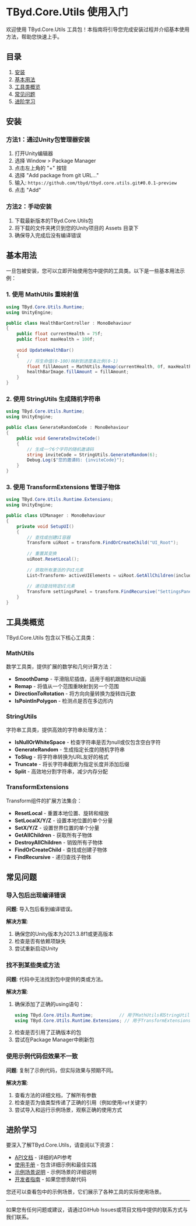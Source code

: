 # TByd.Core.Utils 使用入门

欢迎使用 TByd.Core.Utils 工具包！本指南将引导您完成安装过程并介绍基本使用方法，帮助您快速上手。

## 目录

1. [安装](#安装)
2. [基本用法](#基本用法)
3. [工具类概览](#工具类概览)
4. [常见问题](#常见问题)
5. [进阶学习](#进阶学习)

## 安装

### 方法1：通过Unity包管理器安装

1. 打开Unity编辑器
2. 选择 Window > Package Manager
3. 点击左上角的 "+" 按钮
4. 选择 "Add package from git URL..."
5. 输入: `https://github.com/tbyd/tbyd.core.utils.git#0.0.1-preview`
6. 点击 "Add"

### 方法2：手动安装

1. 下载最新版本的TByd.Core.Utils包
2. 将下载的文件夹拷贝到您的Unity项目的 Assets 目录下
3. 确保导入完成后没有编译错误

## 基本用法

一旦包被安装，您可以立即开始使用包中提供的工具类。以下是一些基本用法示例：

### 1. 使用 MathUtils 重映射值

```csharp
using TByd.Core.Utils.Runtime;
using UnityEngine;

public class HealthBarController : MonoBehaviour
{
    public float currentHealth = 75f;
    public float maxHealth = 100f;
    
    void UpdateHealthBar()
    {
        // 将生命值(0-100)映射到进度条比例(0-1)
        float fillAmount = MathUtils.Remap(currentHealth, 0f, maxHealth, 0f, 1f);
        healthBarImage.fillAmount = fillAmount;
    }
}
```

### 2. 使用 StringUtils 生成随机字符串

```csharp
using TByd.Core.Utils.Runtime;
using UnityEngine;

public class GenerateRandomCode : MonoBehaviour
{
    public void GenerateInviteCode()
    {
        // 生成一个6个字符的随机邀请码
        string inviteCode = StringUtils.GenerateRandom(6);
        Debug.Log($"您的邀请码: {inviteCode}");
    }
}
```

### 3. 使用 TransformExtensions 管理子物体

```csharp
using TByd.Core.Utils.Runtime.Extensions;
using UnityEngine;

public class UIManager : MonoBehaviour
{
    private void SetupUI()
    {
        // 查找或创建UI容器
        Transform uiRoot = transform.FindOrCreateChild("UI_Root");
        
        // 重置其变换
        uiRoot.ResetLocal();
        
        // 获取所有激活的子UI元素
        List<Transform> activeUIElements = uiRoot.GetAllChildren(includeInactive: false);
        
        // 递归查找特定UI元素
        Transform settingsPanel = transform.FindRecursive("SettingsPanel");
    }
}
```

## 工具类概览

TByd.Core.Utils 包含以下核心工具类：

### MathUtils

数学工具类，提供扩展的数学和几何计算方法：

- **SmoothDamp** - 平滑阻尼插值，适用于相机跟随和UI动画
- **Remap** - 将值从一个范围重映射到另一个范围
- **DirectionToRotation** - 将方向向量转换为旋转四元数
- **IsPointInPolygon** - 检测点是否在多边形内

### StringUtils

字符串工具类，提供高效的字符串处理方法：

- **IsNullOrWhiteSpace** - 检查字符串是否为null或仅包含空白字符
- **GenerateRandom** - 生成指定长度的随机字符串
- **ToSlug** - 将字符串转换为URL友好的格式
- **Truncate** - 将长字符串截断为指定长度并添加后缀
- **Split** - 高效地分割字符串，减少内存分配

### TransformExtensions

Transform组件的扩展方法集合：

- **ResetLocal** - 重置本地位置、旋转和缩放
- **SetLocalX/Y/Z** - 设置本地位置的单个分量
- **SetX/Y/Z** - 设置世界位置的单个分量
- **GetAllChildren** - 获取所有子物体
- **DestroyAllChildren** - 销毁所有子物体
- **FindOrCreateChild** - 查找或创建子物体
- **FindRecursive** - 递归查找子物体

## 常见问题

### 导入包后出现编译错误

**问题**: 导入包后看到编译错误。

**解决方案**:
1. 确保您的Unity版本为2021.3.8f1或更高版本
2. 检查是否有依赖项缺失
3. 尝试重新启动Unity

### 找不到某些类或方法

**问题**: 代码中无法找到包中提供的类或方法。

**解决方案**:
1. 确保添加了正确的using语句：
   ```csharp
   using TByd.Core.Utils.Runtime;          // 用于MathUtils和StringUtils
   using TByd.Core.Utils.Runtime.Extensions; // 用于TransformExtensions
   ```
2. 检查是否引用了正确版本的包
3. 尝试在Package Manager中刷新包

### 使用示例代码但效果不一致

**问题**: 复制了示例代码，但实际效果与预期不同。

**解决方案**:
1. 查看方法的详细文档，了解所有参数
2. 检查是否为值类型传递了正确的引用（例如使用`ref`关键字）
3. 尝试导入和运行示例场景，观察正确的使用方式

## 进阶学习

要深入了解TByd.Core.Utils，请查阅以下资源：

- [API文档](./API文档.md) - 详细的API参考
- [使用手册](./使用手册.md) - 包含详细示例和最佳实践
- [示例场景说明](./示例场景说明.md) - 示例场景的详细说明
- [开发者指南](./开发者指南.md) - 如果您想贡献代码

您还可以查看包中的示例场景，它们展示了各种工具的实际使用场景。

---

如果您有任何问题或建议，请通过GitHub Issues或项目文档中提供的联系方式与我们联系。 